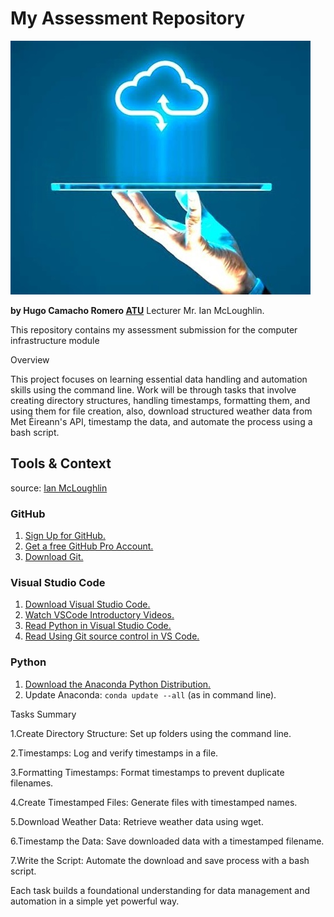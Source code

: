 # My Assessment Repository  

![cloud](img/cloud_infrastructure.jpg)

**by Hugo Camacho Romero [ATU](https://www.atu.ie/)** Lecturer Mr. Ian McLoughlin.

This repository contains my assessment submission for the computer infrastructure module

Overview

This project focuses on learning essential data handling and automation skills using the
command line. Work will be through tasks that involve creating directory structures, handling timestamps,
formatting them, and using them for file creation, also, download structured weather data from Met Éireann's
API, timestamp the data, and automate the process using a bash script.

## Tools & Context
source: [Ian McLoughlin](https://github.com/ianmcloughlin/2425_computer_infrastructure/blob/main/INSTALL.md#github)

### GitHub

1. [Sign Up for GitHub.](https://github.com/signup)
2. [Get a free GitHub Pro Account.](https://github.com/education/students)
3. [Download Git.](https://git-scm.com/downloads)

### Visual Studio Code

1. [Download Visual Studio Code.](https://code.visualstudio.com/Download)
2. [Watch VSCode Introductory Videos.](https://code.visualstudio.com/docs/getstarted/introvideos)
3. [Read Python in Visual Studio Code.](https://code.visualstudio.com/docs/languages/python)
4. [Read Using Git source control in VS Code.](https://code.visualstudio.com/docs/sourcecontrol/overview)

### Python

1. [Download the Anaconda Python Distribution.](https://www.anaconda.com/download/success)
2. Update Anaconda: `conda update --all` (as in command line).

Tasks Summary

1.Create Directory Structure: Set up folders using the command line.

2.Timestamps: Log and verify timestamps in a file.

3.Formatting Timestamps: Format timestamps to prevent duplicate filenames.

4.Create Timestamped Files: Generate files with timestamped names.

5.Download Weather Data: Retrieve weather data using wget.

6.Timestamp the Data: Save downloaded data with a timestamped filename.

7.Write the Script: Automate the download and save process with a bash script.

Each task builds a foundational understanding for data management and automation in a simple yet powerful way.
